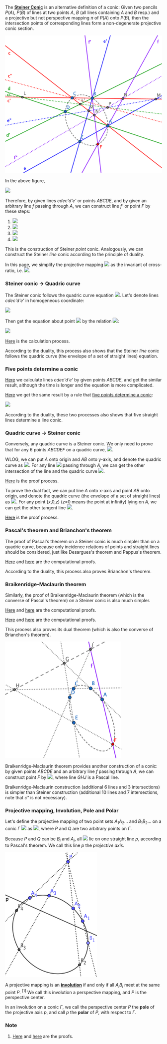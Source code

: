 The **[Steiner Conic](https://en.wikipedia.org/wiki/Steiner_conic)** is an alternative definition of a conic: Given two pencils *P*(*A*), *P*(*B*) of lines at two points *A*, *B* (all lines containing *A* and *B* resp.) and a projective but not perspective mapping *π* of *P*(*A*) onto *P*(*B*), then the intersection points of corresponding lines form a non-degenerate projective conic section.

<img src="diagrams/steiner-conic.png">

In the above figure,

<img src="https://latex.codecogs.com/gif.latex?(c,d,e,f)\frac{c'}{\overline\wedge}(c'',d'',e'',f'')\frac{c}{\overline\wedge}(c',d',e',f')">

Therefore, by given lines *cdec'd'e'* or points *ABCDE*, and by given an arbitrary line *f* passing through *A*, we can construct line *f'* or point *F* by these steps:

1. <img src="https://latex.codecogs.com/gif.latex?{L=BC{\cap}AD,L'=AC{\cap}BD,M=BC{\cap}AE,M'=AC{\cap}BE,N=f{\cap}BC}">
2. <img src="https://latex.codecogs.com/gif.latex?P=LL'{\cap}MM'">
3. <img src="https://latex.codecogs.com/gif.latex?N'=AC{\cap}NP">
4. <img src="https://latex.codecogs.com/gif.latex?F=f{\cap}BN'">

This is the construction of Steiner *point* conic. Analogously, we can construct the Steiner *line* conic according to the principle of duality.

In this page, we simplify the projective mapping <img src="https://latex.codecogs.com/gif.latex?(c,d,e,f)\frac{}\wedge(c',d',e',f')"> as the invariant of cross-ratio, i.e. <img src="https://latex.codecogs.com/gif.latex?(c,d;e,f)=(c',d';e',f')">.

### Steiner conic → Quadric curve

The Steiner conic follows the quadric curve equation <img src="https://latex.codecogs.com/gif.latex?Ax^2+Bxy+Cy^2+Dxz+Eyz+Fz^2=0">. Let's denote lines *cdec'd'e'* in homogeneous coordinate:

<img src="https://latex.codecogs.com/gif.latex?\begin{cases}AC=[a,b,c]\\AD=[d,e,f]\\AE=pAC+qAD\\BC=[g,h,j]\\BD=[k,m,n]\\BE=rBC+sBD\end{cases}">

Then get the equation about point <img src="https://latex.codecogs.com/gif.latex?F(x,y,z)"> by the relation <img src="https://latex.codecogs.com/gif.latex?(AC,AD;AE,AF)=(BC,BD;BE,BF)">:

<img src="https://latex.codecogs.com/gif.latex?\begin{array}{l}(akps-dgqr)x^2+(amps+bkps-dhqr-egqr)xy+(bmps-ehqr)y^2+\\(anps+ckps-djqr-fgqr)xz+(bnps+cmps-ejqr-fhqr)yz+(cnps-fjqr)z^2=0\end{array}">

[Here](projective/steiner-conic-h1.py) is the calculation process.

According to the duality, this process also shows that the Steiner *line* conic follows the quadric curve (the envelope of a set of straight lines) equation.

### Five points determine a conic

[Here](projective/steiner-conic-h2.py) we calculate lines *cdec'd'e'* by given points *ABCDE*, and get the similar result, although the time is longer and the equation is more complicated.

[Here](projective/steiner-conic-h3.py) we get the same result by a rule that [five points determine a conic](https://en.wikipedia.org/wiki/Five_points_determine_a_conic):

<img src="https://latex.codecogs.com/gif.latex?\det\left[\begin{matrix}x^2&xy&y^2&xz&yz&z^2\\x_\text{A}^2&x_\text{A}y_\text{A}&y_\text{A}^2&x_\text{A}z_\text{A}&y_\text{A}z_\text{A}&z_\text{A}^2\\x_\text{B}^2&x_\text{B}y_\text{B}&y_\text{B}^2&x_\text{B}z_\text{B}&y_\text{B}z_\text{B}&z_\text{B}^2\\x_\text{C}^2&x_\text{C}y_\text{C}&y_\text{C}^2&x_\text{C}z_\text{C}&y_\text{C}z_\text{C}&z_\text{C}^2\\x_\text{D}^2&x_\text{D}y_\text{D}&y_\text{D}^2&x_\text{D}z_\text{D}&y_\text{D}z_\text{D}&z_\text{D}^2\\x_\text{E}^2&x_\text{E}y_\text{E}&y_\text{E}^2&x_\text{E}z_\text{E}&y_\text{E}z_\text{E}&z_\text{E}^2\end{matrix}\right]=0"> 

According to the duality, these two processes also shows that five straight lines determine a line conic.

### Quadric curve → Steiner conic

Conversely, any quadric curve is a Steiner conic. We only need to prove that for any 6 points *ABCDEF* on a quadric curve, <img src="https://latex.codecogs.com/gif.latex?(AC,AD;AE,AF)=(BC,BD;BE,BF)">.

WLOG, we can put *A* onto origin and *AB* onto y-axis, and denote the quadric curve as <img src="https://latex.codecogs.com/gif.latex?ax^2+bxy+cy^2+dxz+eyz=0">. For any line <img src="https://latex.codecogs.com/gif.latex?ux+vy=0"> passing through *A*, we can get the other intersection of the line and the quadric curve <img src="https://latex.codecogs.com/gif.latex?P(v(eu-dv),u(dv-eu),av^2-buv+cu^2)">.

[Here](projective/steiner-conic-h4.py) is the proof process.

To prove the dual fact, we can put line *A* onto x-axis and point *AB* onto origin, and denote the quadric curve (the envelope of a set of straight lines) as <img src="https://latex.codecogs.com/gif.latex?au^2+buv+duw+evw+fw^2=0">. For any point (*x*,0,*z*) (*z*=0 means the point at infinity) lying on *A*, we can get the other tangent line <img src="https://latex.codecogs.com/gif.latex?L[z(ex-bz),az^2-dxz+fx^2,x(bz-ex)]">.

[Here](projective/steiner-conic-h5.py) is the proof process.

### Pascal's theorem and Brianchon's theorem

The proof of Pascal's theorem on a Steiner conic is much simpler than on a quadric curve, because only incidence relations of points and straight lines should be considered, just like Desargues's theorem and Pappus's theorem.

[Here](projective/pascal-brianchon-steiner-h.py) and [here](projective/pascal-brianchon-steiner-v.py) are the computational proofs.

According to the duality, this process also proves Brianchon's theorem.

### Braikenridge-Maclaurin theorem

Similarly, the proof of Braikenridge-Maclaurin theorem (which is the converse of Pascal's theorem) on a Steiner conic is also much simpler.

[Here](projective/braikenridge-maclaurin-steiner-h.py) and [here](projective/braikenridge-maclaurin-steiner-v.py) are the computational proofs.

[Here](projective/braikenridge-maclaurin-steiner-h.py) and [here](projective/braikenridge-maclaurin-steiner-v.py) are the computational proofs.

This process also proves its dual theorem (which is also the converse of Brianchon's theorem).

<img src="diagrams/braikenridge-maclaurin.png">

Braikenridge-Maclaurin theorem provides another construction of a conic: by given points *ABCDE* and an arbitrary line *f* passing through *A*, we can construct point *F* by <img src="https://latex.codecogs.com/gif.latex?G=AB{\cap}DE,J=CD{\cap}f,H=BC{\cap}GJ,F=f{\cap}EH">, where line *GHJ* is a Pascal line.

Braikenridge-Maclaurin construction (additional 6 lines and 3 intersections) is simpler than Steiner construction (additional 10 lines and 7 intersections, note that *c"* is not necessary).

### Projective mapping, Involution, Pole and Polar

Let's define the projective mapping of two point sets *A*<sub>1</sub>*A*<sub>2</sub>... and *B*<sub>1</sub>*B*<sub>2</sub>... on a conic *Γ* <img src="https://latex.codecogs.com/gif.latex?(A_1,A_2,\dots)\frac{}\wedge(B_1,B_2,\dots)"> as <img src="https://latex.codecogs.com/gif.latex?(PA_1,PA_2,\dots)\frac{}\wedge(QB_1,QB_2,\dots)">, where *P* and *Q* are two arbitrary points on *Γ*.

Because *P* and *Q* can be *B*<sub>*i*</sub> and *A*<sub>*j*</sub>, all <img src="https://latex.codecogs.com/gif.latex?A_iB_j{\cap}A_jB_i"> lie on one straight line *p*, according to Pascal's theorem. We call this line *p* the *projective axis*.

<img src="diagrams/conic-involution.png">

A projective mapping is an **[involution](https://en.wikipedia.org/wiki/Involution_(mathematics)#Projective_geometry)** if and only if all *A*<sub>*i*</sub>*B*<sub>*i*</sub> meet at the same point *P*. <sup>[1]</sup> We call this involution a perspective mapping, and *P* is the perspective center.

In an involution on a conic *Γ*, we call the perspective center *P* the **pole** of the projective axis *p*, and call *p* the **polar** of *P*, with respect to *Γ*.

### Note

1. [Here](projective/conic-involution-v1.py) and [here](projective/conic-involution-v2.py) are the proofs.